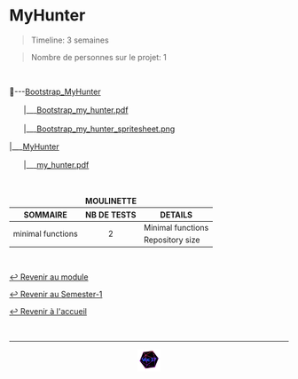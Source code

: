 # MyHunter

> Timeline: 3 semaines

> Nombre de personnes sur le projet: 1

<br>

📂---[Bootstrap_MyHunter](https://github.com/Studio-17/Epitech-Subjects/tree/main/Semester-1/B-MUL-100/MyHunter/Bootstrap_MyHunter)

ㅤㅤ|\_\_\_[Bootstrap_my_hunter.pdf](https://github.com/Studio-17/Epitech-Subjects/blob/main/Semester-1/B-MUL-100/MyHunter/Bootstrap_MyHunter/Bootstrap_my_hunter.pdf)

ㅤㅤ|\_\_\_[Bootstrap_my_hunter_spritesheet.png](https://github.com/Studio-17/Epitech-Subjects/blob/main/Semester-1/B-MUL-100/MyHunter/Bootstrap_MyHunter/Bootstrap_my_hunter_spritesheet.png)

|\_\_\_[MyHunter](https://github.com/Studio-17/Epitech-Subjects/tree/main/Semester-1/B-MUL-100/MyHunter/MyHunter)

ㅤㅤ|\_\_\_[my_hunter.pdf](https://github.com/Studio-17/Epitech-Subjects/blob/main/Semester-1/B-MUL-100/MyHunter/MyHunter/my_hunter.pdf)


<br>


<table align="center">
    <thead>
        <tr>
            <td colspan="3" align="center"><strong>MOULINETTE</strong></td>
        </tr>
        <tr>
            <th>SOMMAIRE</th>
            <th>NB DE TESTS</th>
            <th>DETAILS</th>
        </tr>
    </thead>
    <tbody>
        <tr>
            <td rowspan="2">minimal functions</td>
            <td rowspan="2" style="text-align: center;">2</td>
            <td>Minimal functions
        </tr>
    		<tr>
			<td>Repository size</td>
		</tr>
	</tbody>
</table>

<br>

[↩️ Revenir au module](https://github.com/Studio-17/Epitech-Subjects/blob/main/Semester-1/B-MUL-100)

[↩️ Revenir au Semester-1](https://github.com/Studio-17/Epitech-Subjects/blob/main/Semester-1)

[↩️ Revenir à l'accueil](https://github.com/Studio-17/Epitech-Subjects/)

<br>

---

<div align="center">

<a href="https://github.com/Studio-17" target="_blank"><img src="../../../assets/voc17.gif" width="40"></a>

</div>